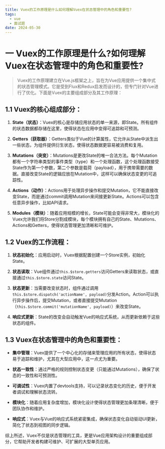 ```yaml
---
title: Vuex的工作原理是什么如何理解Vuex在状态管理中的角色和重要性?
tags:
  - vue
  - 面试题
date: 2024-05-30
---
```

# 一 Vuex的工作原理是什么?如何理解Vuex在状态管理中的角色和重要性?

> Vuex的工作原理建立在Vue.js框架之上，旨在为Vue应用提供一个集中式的状态管理模式。它是受到Flux和Redux启发而设计的，但专门针对Vue进行了优化。下面是Vuex的主要组成部分及其工作原理：

## 1.1 Vuex的核心组成部分：

1. **State（状态）**：Vuex的核心是存储应用状态的单一来源，即State。所有组件的状态数据都存储在这里，使得状态在应用中变得可追踪和可预测。
    
2. **Getters（获取器）**：Getters类似于Vue的计算属性，它允许从State中派生出一些状态，为组件提供衍生状态，使得状态数据更容易被消费和复用。
    
3. **Mutations（突变）**：Mutations是更改State的唯一合法方法。每个Mutation都有一个字符串类型的事件类型（type）和一个处理函数，这个处理函数接受State作为第一个参数，第二个参数是载荷（payload），用于携带需要的数据。直接改变State的逻辑应放在Mutation中，这样可以确保状态变更的可追踪性。
    
4. **Actions（动作）**：Actions用于处理异步操作和提交Mutation，它不能直接改变State，而是通过commit调用Mutation来间接更新State。Actions可以包含任意异步操作，比如API请求。
    
5. **Modules（模块）**：随着应用规模的增长，State可能会变得非常大，模块化的Vuex允许我们将Store分割成模块，每个模块拥有自己的State、Mutations、Actions和Getters，使得状态管理更加清晰和可维护。
    

## 1.2 Vuex的工作流程：

1. **状态初始化**：应用启动时，Vuex根据配置创建一个Store实例，初始化State。
    
2. **状态读取**：Vue组件通过`this.$store.getters`访问Getters来读取状态，或直接通过`this.$store.state`访问State。
    
3. **状态更新**：当需要改变状态时，组件通过调用`this.$store.dispatch('actionName', payload)`分发Action。Action可以执行异步操作后，提交Mutation，或者直接提交Mutation（`this.$store.commit('mutationName', payload)`）来改变State。
    
4. **响应式更新**：State的改变会自动触发Vue的响应式系统，从而更新依赖于这些状态的组件。
    

## 1.3 Vuex在状态管理中的角色和重要性：

- **集中管理**：Vuex提供了一个中心化的存储来管理应用的所有状态，使得状态易于追踪和维护，尤其在大型应用中，这一点尤为重要。
    
- **状态一致性**：通过严格的规则控制状态变更（只能通过Mutations），确保了状态的一致性和可预测性。
    
- **可调试性**：Vuex内置了devtools支持，可以记录状态变化的历史，便于开发者调试和理解状态流转。
    
- **模块化**：随着应用复杂度增加，模块化设计使得状态管理更加条理清晰，便于团队协作和维护。
    
- **响应式**：Vuex与Vue的响应式系统紧密集成，确保状态变化自动驱动UI更新，简化了状态到视图的同步逻辑。
    

综上所述，Vuex不仅是状态管理的工具，更是Vue应用架构设计的重要组成部分，它帮助开发者构建可维护、可扩展的大型单页应用。